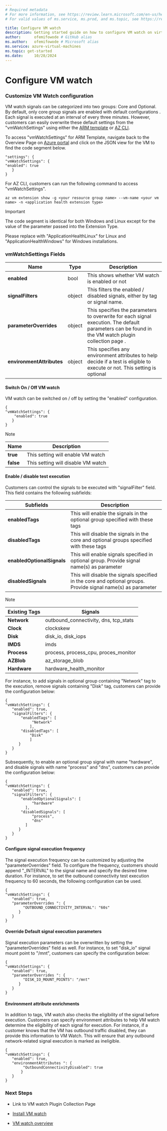 ```yaml
---
# Required metadata
# For more information, see https://review.learn.microsoft.com/en-us/help/platform/learn-editor-add-metadata?branch=main
# For valid values of ms.service, ms.prod, and ms.topic, see https://review.learn.microsoft.com/en-us/help/platform/metadata-taxonomies?branch=main

title: Configure VM watch
description: Getting started guide on how to configure VM watch on virtual machines
author:      ofemifowode # GitHub alias
ms.author:   ofemifowode # Microsoft alias
ms.service: azure-virtual-machines
ms.topic: get-started
ms.date:     10/28/2024
---
```


# Configure VM watch



### Customize VM Watch configuration 

VM watch signals can be categorized into two groups: Core and Optional. By default, only core group <link to plugin page> signals are enabled with default configurations <link to plugin page>. Each signal is executed at an interval of every three minutes. However, customers can easily overwrite these default settings from the "vmWatchSettings" using either the [ARM template](https://learn.microsoft.com/en-us/azure/azure-resource-manager/templates/) or [AZ CLI](https://learn.microsoft.com/en-us/cli/azure/).


To access "vmWatchSettings" for ARM Template, navigate back to the Overview Page on [Azure portal](https://portal.azure.com/) and click on the JSON view for the VM to find the code segment below. 

```
"settings": { 
"vmWatchSettings": { 
"enabled": true 
   } 
} 
```

For AZ CLI, customers can run the following command to access "vmWatchSettings".

```
az vm extension show -g <your resource group name> --vm-name <your vm name> -n <application health extension type>
```
> [!IMPORTANT]
> The code segment is identical for both Windows and Linux except for the value of the parameter <application health extension type> passed into the Extension Type.
> 
> Please replace <application health extension type> with "ApplicationHealthLinux" for Linux and "ApplicationHealthWindows" for Windows installations.  


### vmWatchSettings Fields 

| **Name** | **Type** | **Description** |
|---|---|---|
| **enabled** | bool | This shows whether VM watch is enabled or not |
| **signalFilters** | object | This filters the enabled / disabled signals, either by tag or signal name. |
| **parameterOverrides** | object | This specifies the parameters to overwrite for each signal execution. The default parameters can be found in the VM watch plugin collection page <link to plugin page>. |
| **environmentAttributes** | object | This specifies any environment attributes to help decide if a test is eligible to execute or not. This setting is optional |

 

#### Switch On / Off VM watch 

VM watch can be switched on / off by setting the "enabled" configuration.  

```
{ 
"vmWatchSettings": { 
    "enabled": true 
   } 
} 
```

> [!NOTE]
> | **Name**  | **Description** |
> |---|---|
> | **true**  | This setting will enable VM watch |
> | **false** | This setting will disable VM watch |
> 

#### Enable / disable test execution 

Customers can control the signals to be executed with "signalFilter" field. This field contains the following subfields: 

| **Subfields** | **Description** |
|---|---|
| **enabledTags** | This will enable the signals in the optional group specified with these tags | 
| **disabledTags** | This will disable the signals in the core and optional groups specified with these tags | 
| **enabledOptionalSignals** | This will enable signals specified in optional group. Provide signal name(s) as parameter | 
| **disabledSignals** | This will disable the signals specified in the core and optional groups. Provide signal name(s) as parameter | 

> [!NOTE]
> | **Existing Tags**  | **Signals** |
> |---|---|
> | **Network**  | outbound_connectivity, dns, tcp_stats |
> | **Clock** | clockskew |
> | **Disk** | disk_io, disk_iops |
> | **IMDS** | imds |
> | **Process** | process, process_cpu, proces_monitor |
> | **AZBlob** | az_storage_blob |
> | **Hardware** | hardware_health_monitor |
> 

For instance, to add signals in optional group containing "Network" tag to the execution, remove signals containing "Disk" tag, customers can provide the configuration below: 
```
{ 
"vmWatchSettings": { 
   "enabled": true, 
   "signalFilters": { 
       "enabledTags": [ 
            "Network" 
           ], 
       "disabledTags": [ 
           "Disk" 
           ]
      } 
   } 
}
```

Subsequently, to enable an optional group signal with name "hardware", and disable signals with name "process" and "dns", customers can provide the configuration below:   

```
{ 
"vmWatchSettings": { 
   "enabled": true, 
   "signalFilters": { 
       "enabledOptionalSignals": [ 
            "hardware" 
         ], 
       "disabledSignals": [ 
            "process", 
            "dns" 
         ] 
      } 
   } 
} 
```
 

#### Configure signal execution frequency 

The signal execution frequency can be customized by adjusting the "parameterOverrides" field. To configure the frequency, customers should append "_INTERVAL" to the signal name and specify the desired time duration. 
For instance, to set the outbound connectivity test execution frequency to 60 seconds, the following configuration can be used.
```
{ 
"vmWatchSettings": { 
   "enabled": true, 
   "parameterOverrides ": { 
        "OUTBOUND_CONNECTIVITY_INTERVAL": "60s" 
      } 
   } 
} 
```
 

#### Override Default signal execution parameters 

Signal execution parameters can be overwritten by setting the "parameterOverrides" field as well. For instance, to set "disk_io" signal mount point to "/mnt", customers can specify the configuration below: 
```
{ 
"vmWatchSettings": { 
   "enabled": true, 
   "parameterOverrides ": { 
        "DISK_IO_MOUNT_POINTS": "/mnt" 
      } 
   } 
} 

``` 

#### Environment attribute enrichments 

In addition to tags, VM watch also checks the eligibility <insert link to plugin page> of the signal before execution. Customers can specify environment attributes to help VM watch determine the eligibility of each signal for execution. 
For instance, if a customer knows that the VM has outbound traffic disabled, they can provide this information to VM Watch. This will ensure that any outbound network-related signal execution is marked as ineligible.
```
{ 
"vmWatchSettings": { 
   "enabled": true, 
   "environmentAttributes ": { 
        "OutboundConnectivityDisabled": true 
       } 
   } 
} 
```

### Next Steps

- Link to VM watch Plugin Collection Page

- [Install VM watch](/azure/virtual-machines/install-vm-watch?tabs=ARM-template-1%2Ccli-2)

- [VM watch overview](/azure/virtual-machines/azure-vm-watch)


